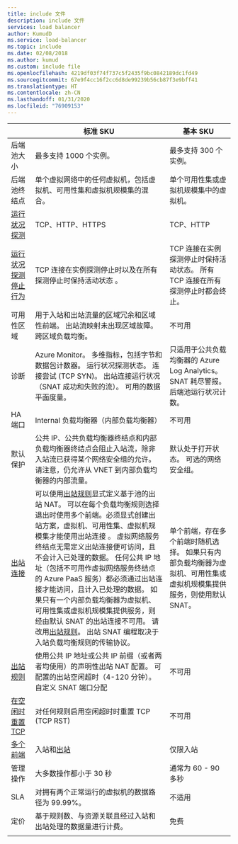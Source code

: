 ```yaml
---
title: include 文件
description: include 文件
services: load balancer
author: KumudD
ms.service: load-balancer
ms.topic: include
ms.date: 02/08/2018
ms.author: kumud
ms.custom: include file
ms.openlocfilehash: 4219df03f74f737c5f2435f9bc0842189dc1fd49
ms.sourcegitcommit: 67e9f4cc16f2cc6d8de99239b56cb87f3e9bff41
ms.translationtype: HT
ms.contentlocale: zh-CN
ms.lasthandoff: 01/31/2020
ms.locfileid: "76909153"
---
```

| | 标准 SKU | 基本 SKU |
| --- | --- | --- |
| 后端池大小 | 最多支持 1000 个实例。 | 最多支持 300 个实例。 |
| 后端池终结点 | 单个虚拟网络中的任何虚拟机，包括虚拟机、可用性集和虚拟机规模集的混合。 | 单个可用性集或虚拟机规模集中的虚拟机。 |
| [运行状况探测](../articles/load-balancer/load-balancer-custom-probe-overview.md#types) | TCP、HTTP、HTTPS | TCP、HTTP |
| [运行状况探测停止行为](../articles/load-balancer/load-balancer-custom-probe-overview.md#probedown) | TCP 连接在实例探测停止时以及在所有探测停止时保持活动状态  。 | TCP 连接在实例探测停止时保持活动状态。 所有 TCP 连接在所有探测停止时都会终止。 |
| 可用性区域 | 用于入站和出站流量的区域冗余和区域性前端。 出站流映射未出现区域故障。 跨区域负载均衡。 | 不可用 |
| 诊断 | Azure Monitor。 多维指标，包括字节和数据包计数器。 运行状况探测状态。 连接尝试 (TCP SYN)。 出站连接运行状况（SNAT 成功和失败的流）。 可用的数据平面度量。 | 只适用于公共负载均衡器的 Azure Log Analytics。 SNAT 耗尽警报。 后端池运行状况计数。 |
| HA 端口 | Internal 负载均衡器（内部负载均衡器） | 不可用 |
| 默认保护 | 公共 IP、公共负载均衡器终结点和内部负载均衡器终结点会阻止入站流，除非入站流已获得某个网络安全组的允许。 请注意，仍允许从 VNET 到内部负载均衡器的内部流量。 | 默认处于打开状态。 可选的网络安全组。 |
| [出站连接](../articles/load-balancer/load-balancer-outbound-connections.md) | 可以使用[出站规则](../articles/load-balancer/load-balancer-outbound-rules-overview.md)显式定义基于池的出站 NAT。 可以在每个负载均衡规则选择退出时使用多个前端。必须显式创建出站方案，虚拟机、可用性集、虚拟机规模集才能使用出站连接  。 虚拟网络服务终结点无需定义出站连接便可访问，且不会计入已处理的数据。 任何公共 IP 地址（包括不可用作虚拟网络服务终结点的 Azure PaaS 服务）都必须通过出站连接才能访问，且计入已处理的数据。 如果只有一个内部负载均衡器为虚拟机、可用性集或虚拟机规模集提供服务，则经由默认 SNAT 的出站连接不可用。 请改用[出站规则](../articles/load-balancer/load-balancer-outbound-rules-overview.md)。 出站 SNAT 编程取决于入站负载均衡规则的传输协议。 | 单个前端，存在多个前端时随机选择。 如果只有内部负载均衡器为虚拟机、可用性集或虚拟机规模集提供服务，则使用默认 SNAT。 |
| [出站规则](../articles/load-balancer/load-balancer-outbound-rules-overview.md) | 使用公共 IP 地址或公共 IP 前缀（或者两者均使用）的声明性出站 NAT 配置。 可配置的出站空闲超时（4-120 分钟）。 自定义 SNAT 端口分配 | 不可用 |
| [在空闲时重置 TCP](../articles/load-balancer/load-balancer-tcp-reset.md) | 对任何规则启用空闲超时时重置 TCP (TCP RST) | 不可用 |
| [多个前端](../articles/load-balancer/load-balancer-multivip-overview.md) | 入站和[出站](../articles/load-balancer/load-balancer-outbound-connections.md) | 仅限入站 |
| 管理操作 | 大多数操作都小于 30 秒 | 通常为 60 - 90 多秒 |
| SLA | 对拥有两个正常运行的虚拟机的数据路径为 99.99%。 | 不适用 | 
| 定价 | 基于规则数、与资源关联且经过入站和出站处理的数据量进行计费。 | 免费 |
|  |  |  |
